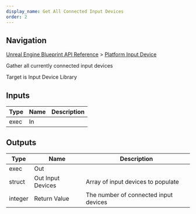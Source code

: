 ```yaml
---
display_name: Get All Connected Input Devices
order: 2
---
```

## Navigation

[Unreal Engine Blueprint API Reference](https://dev.epicgames.com/documentation/en-us/unreal-engine/BlueprintAPI) > [Platform Input Device](https://dev.epicgames.com/documentation/en-us/unreal-engine/BlueprintAPI/PlatformInputDevice)

Gather all currently connected input devices

Target is Input Device Library

## Inputs

| Type | Name | Description |
| --- | --- | --- |
| exec | In |  |

## Outputs

| Type | Name | Description |
| --- | --- | --- |
| exec | Out |  |
| struct | Out Input Devices | Array of input devices to populate |
| integer | Return Value | The number of connected input devices |
